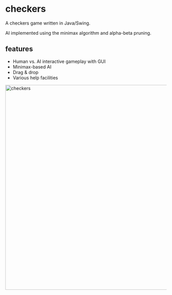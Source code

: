 # checkers

A checkers game written in Java/Swing.

AI implemented using the minimax algorithm and alpha-beta pruning.

## features 

- Human vs. AI interactive gameplay with GUI
- Minimax-based AI 
- Drag & drop  
- Various help facilities


<img width="641" alt="checkers" src="https://user-images.githubusercontent.com/13951953/41507113-c999fad6-7223-11e8-827a-afefd0e318d8.png">
